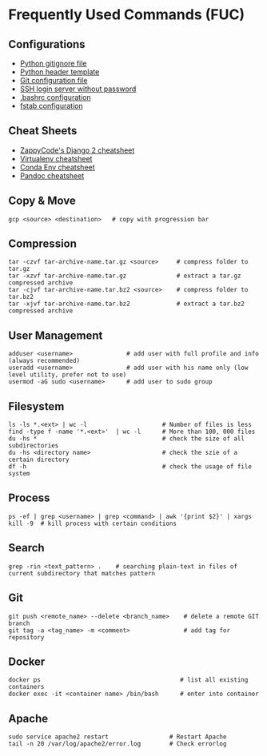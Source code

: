 # Frequently Used Commands (FUC)

## Configurations
* [Python gitignore file](config/python.gitignore)
* [Python header template](config/python.header)
* [Git configuration file](config/git.config)
* [SSH login server without password](config/ssh_login_no_passwd.md)
* [.bashrc configuration](config/bashrc.config)
* [fstab configuration](config/fstab.config)

## Cheat Sheets
* [ZappyCode's Django 2 cheatsheet](cheatsheets/django/Django2-Cheat-Sheet.pdf)
* [Virtualenv cheatsheet](cheatsheets/VirtualenvCheatSheet.md)
* [Conda Env cheatsheet](cheatsheets/CondaEnvCheatSheet.md)
* [Pandoc cheatsheet](cheatsheets/PandocCheatSheet.md)

## Copy & Move
```
gcp <source> <destination>   # copy with progression bar
```

## Compression
```
tar -czvf tar-archive-name.tar.gz <source>     # compress folder to tar.gz
tar -xzvf tar-archive-name.tar.gz              # extract a tar.gz compressed archive
tar -cjvf tar-archive-name.tar.bz2 <source>    # compress folder to tar.bz2
tar -xjvf tar-archive-name.tar.bz2             # extract a tar.bz2 compressed archive
```

## User Management
```
adduser <username>               # add user with full profile and info (always recommended)
useradd <username>               # add user with his name only (low level utility, prefer not to use)
usermod -aG sudo <username>      # add user to sudo group
```

## Filesystem
```
ls -ls *.<ext> | wc -l                     # Number of files is less
find -type f -name '*.<ext>'  | wc -l      # More than 100, 000 files
du -hs *                                   # check the size of all subdirectories
du -hs <directory name>                    # check the szie of a certain directory
df -h                                      # check the usage of file system
```

## Process
```
ps -ef | grep <username> | grep <command> | awk '{print $2}' | xargs kill -9  # kill process with certain conditions 
```

## Search
```
grep -rin <text_pattern> .    # searching plain-text in files of current subdirectory that matches pattern
```

## Git
```
git push <remote_name> --delete <branch_name>    # delete a remote GIT branch
git tag -a <tag_name> -m <comment>               # add tag for repository
```

## Docker
```
docker ps                                       # list all existing containers
docker exec -it <container name> /bin/bash      # enter into container
```

## Apache
```
sudo service apache2 restart                 # Restart Apache
tail -n 20 /var/log/apache2/error.log        # Check errorlog
```
